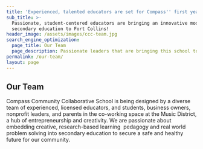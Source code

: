 ```yaml
---
title: 'Experienced, talented educators are set for Compass'' first year'
sub_title: >-
  Passionate, student-centered educators are bringing an innovative model of
  secondary education to Fort Collins!
header_image: /assets/images/ccc-team.jpg
search_engine_optimization:
  page_title: Our Team
  page_description: Passionate leaders that are bringing this school to life.
permalink: /our-team/
layout: page
---
```


## Our Team

Compass Community Collaborative School is being designed by a diverse team of experienced, licensed educators, and students, business owners, nonprofit leaders, and parents in the co-working space at the Music District, a hub of entrepreneurship and creativity. We are passionate about embedding creative, research-based learning  pedagogy and real world problem solving into secondary education to secure a safe and healthy future for our community.